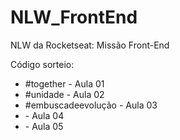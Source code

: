# NLW_FrontEnd
NLW da Rocketseat: Missão Front-End

<p>Código sorteio:</p>
<ul>
  <li>#together - Aula 01</li>
  <li>#unidade - Aula 02</li>
  <li>#embuscadeevolução - Aula 03</li>
  <li> - Aula 04</li>
  <li> - Aula 05</li>
</ul>